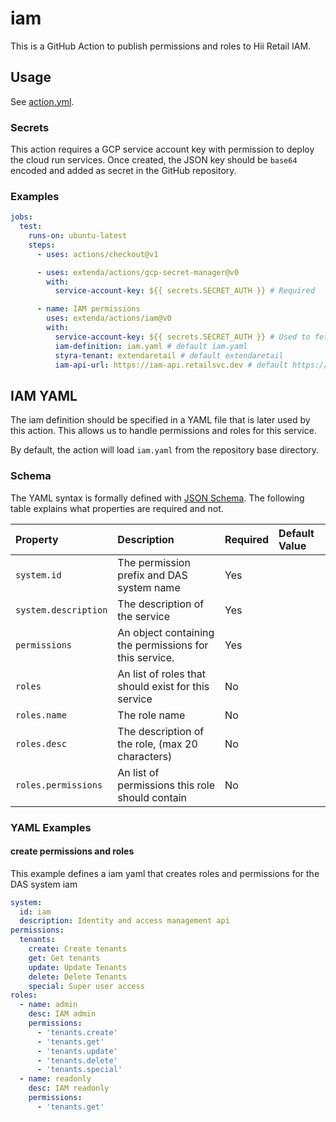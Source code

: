 # iam

This is a GitHub Action to publish permissions and roles to Hii Retail IAM.

## Usage

See [action.yml](action.yml).

### Secrets

This action requires a GCP service account key with permission to deploy the cloud run services.
Once created, the JSON key should be `base64` encoded and added as secret in the GitHub repository.

### Examples

```yaml
jobs:
  test:
    runs-on: ubuntu-latest
    steps:
      - uses: actions/checkout@v1

      - uses: extenda/actions/gcp-secret-manager@v0
        with:
          service-account-key: ${{ secrets.SECRET_AUTH }} # Required

      - name: IAM permissions
        uses: extenda/actions/iam@v0
        with:
          service-account-key: ${{ secrets.SECRET_AUTH }} # Used to fetch required credentials
          iam-definition: iam.yaml # default iam.yaml
          styra-tenant: extendaretail # default extendaretail
          iam-api-url: https://iam-api.retailsvc.dev # default https://iam-api.retailsvc. (dev for staging, com for prod)

```

## IAM YAML

The iam definition should be specified in a YAML file that is later used by this action. This allows us to handle
permissions and roles for this service.

By default, the action will load `iam.yaml` from the repository base directory.

### Schema

The YAML syntax is formally defined with [JSON Schema](src/iam-schema.js). The following table explains what
properties are required and not.

| Property                   | Description                                                                                                                                                       | Required | Default Value |
|:---------------------------|:------------------------------------------------------------------------------------------------------------------------------------------------------------------|:---------|:--------------|
| `system.id`                     | The permission prefix and DAS system name                                                                                                                                                 | Yes      |               |
| `system.description`                   | The description of the service                                                                                                      | Yes      |               |
| `permissions`                      | An object containing the permissions for this service.                             | Yes      |               |
| `roles`              | An list of roles that should exist for this service                                        | No       |         |
| `roles.name`            | The role name                                                          | No       |          |
| `roles.desc` | The description of the role, (max 20 characters)       | No             |
| `roles.permissions`             | An list of permissions this role should contain                                                                                 | No       |       |

### YAML Examples

#### create permissions and roles

This example defines a iam yaml that creates roles and permissions
for the DAS system iam
```yaml
system:
  id: iam
  description: Identity and access management api
permissions:
  tenants:
    create: Create tenants
    get: Get tenants
    update: Update Tenants
    delete: Delete Tenants
    special: Super user access
roles:
  - name: admin
    desc: IAM admin
    permissions:
      - 'tenants.create'
      - 'tenants.get'
      - 'tenants.update'
      - 'tenants.delete'
      - 'tenants.special'
  - name: readonly
    desc: IAM readonly
    permissions:
      - 'tenants.get'

```